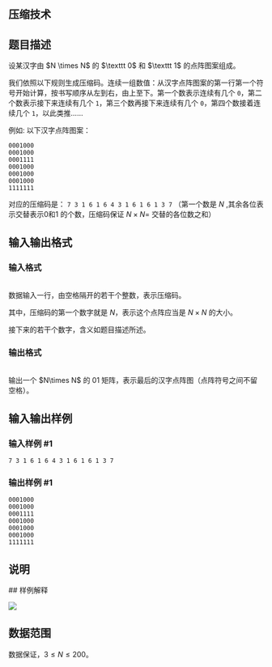 <article>
<h1>压缩技术</h1>
<h2>题目描述</h2>
<div>设某汉字由 $N \times N$ 的 $\texttt 0$ 和 $\texttt 1$ 的点阵图案组成。

我们依照以下规则生成压缩码。连续一组数值：从汉字点阵图案的第一行第一个符号开始计算，按书写顺序从左到右，由上至下。第一个数表示连续有几个 $\texttt 0$，第二个数表示接下来连续有几个 $\texttt 1$，第三个数再接下来连续有几个 $\texttt 0$，第四个数接着连续几个 $\texttt 1$，以此类推……

例如: 以下汉字点阵图案：

```
0001000
0001000
0001111
0001000
0001000
0001000
1111111
```

对应的压缩码是： $\texttt {7 3 1 6 1 6 4 3 1 6 1 6 1 3 7}$ （第一个数是 $N$ ,其余各位表示交替表示0和1 的个数，压缩码保证 $N \times N=$ 交替的各位数之和）
</div>
<h2>输入输出格式</h2>
<h3>输入格式</h3>
<br/>
<div>数据输入一行，由空格隔开的若干个整数，表示压缩码。

其中，压缩码的第一个数字就是 $N$，表示这个点阵应当是 $N\times N$ 的大小。

接下来的若干个数字，含义如题目描述所述。</div>
<h3>输出格式</h3>
<br/>
<div>输出一个 $N\times N$ 的 01 矩阵，表示最后的汉字点阵图（点阵符号之间不留空格）。
</div>
<h2>输入输出样例</h2>
<h3>输入样例 #1</h3>
<pre><code>7 3 1 6 1 6 4 3 1 6 1 6 1 3 7</code></pre>
<h3>输出样例 #1</h3>
<pre><code>0001000
0001000
0001111
0001000
0001000
0001000
1111111
</code></pre>
<h2>说明</h2>
<div>## 样例解释

![](https://cdn.luogu.com.cn/upload/image_hosting/rsx9qytk.png)

## 数据范围

数据保证，$3\leq N\leq 200$。</div>
</article>